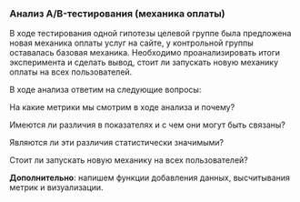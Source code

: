### Анализ A/B-тестирования (механика оплаты)

В ходе тестирования одной гипотезы целевой группе была предложена новая механика оплаты услуг на сайте, у контрольной группы оставалась базовая механика. Необходимо проанализировать итоги эксперимента и сделать вывод, стоит ли запускать новую механику оплаты на всех пользователей.

В ходе анализа ответим на следующие вопросы:

На какие метрики мы смотрим в ходе анализа и почему?

Имеются ли различия в показателях и с чем они могут быть связаны?

Являются ли эти различия статистически значимыми?

Стоит ли запускать новую механику на всех пользователей?

**Дополнительно**: напишем функции добавления данных, высчитывания метрик и визуализации.
